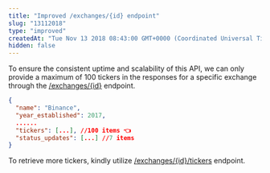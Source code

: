```yaml
---
title: "Improved /exchanges/{id} endpoint"
slug: "13112018"
type: "improved"
createdAt: "Tue Nov 13 2018 08:43:00 GMT+0000 (Coordinated Universal Time)"
hidden: false
---
```

To ensure the consistent uptime and scalability of this API, we can only provide a maximum of 100 tickers in the responses for a specific exchange through the [/exchanges/{id}](/reference/exchanges-id) endpoint. 

```json
{
  "name": "Binance",
  "year_established": 2017,
  ......
  "tickers": [...], //100 items 👈
  "status_updates": [...] //7 items
}
```

To retrieve more tickers, kindly utilize [/exchanges/{id}/tickers](/reference/exchanges-id-tickers) endpoint.